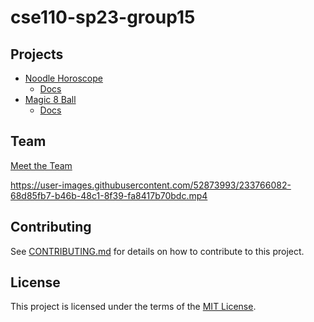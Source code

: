 # cse110-sp23-group15

## Projects

- [Noodle Horoscope](https://cse110-sp23-group15.github.io/cse110-sp23-group15/fortunetelling/index.html)
  - [Docs](https://cse110-sp23-group15.github.io/cse110-sp23-group15/fortunetelling/docs/index.html)
- [Magic 8 Ball](https://cse110-sp23-group15.github.io/cse110-sp23-group15/magic8ball/index.html)
  - [Docs](https://github.com/cse110-sp23-group15/cse110-sp23-group15/blob/main/magic8ball/README.md)

## Team

[Meet the Team](./admin/team.md)

https://user-images.githubusercontent.com/52873993/233766082-68d85fb7-b46b-48c1-8f39-fa8417b70bdc.mp4

## Contributing

See [CONTRIBUTING.md](./CONTRIBUTING.md) for details on how to contribute to
this project.

## License

This project is licensed under the terms of the [MIT License](./LICENSE).

